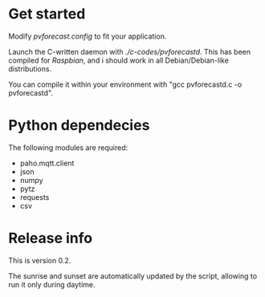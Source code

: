 # Get started

Modify *pvforecast.config* to fit your application.

Launch the C-written daemon with *./c-codes/pvforecastd*. This has been compiled for *Raspbian*, and i should work in all Debian/Debian-like distributions.

You can compile it within your environment with "gcc pvforecastd.c -o pvforecastd".

# Python dependecies

The following modules are required:

* paho.mqtt.client
* json
* numpy
* pytz
* requests
* csv

# Release info

This is version 0.2. 

The sunrise and sunset are automatically updated by the script, allowing to run it only during daytime.
